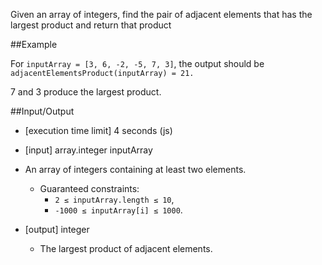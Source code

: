 Given an array of integers, find the pair of adjacent elements that has the largest product and return that product

##Example

For `inputArray = [3, 6, -2, -5, 7, 3]`, the output should be
`adjacentElementsProduct(inputArray) = 21.`

7 and 3 produce the largest product.

##Input/Output

- [execution time limit] 4 seconds (js)

- [input] array.integer inputArray

- An array of integers containing at least two elements.

    * Guaranteed constraints:     
        - `2 ≤ inputArray.length ≤ 10`,       
        - `-1000 ≤ inputArray[i] ≤ 1000`.     

- [output] integer

    - The largest product of adjacent elements.
